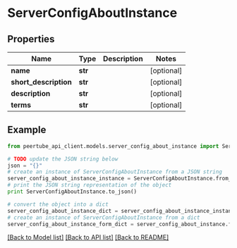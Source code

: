 # ServerConfigAboutInstance


## Properties
Name | Type | Description | Notes
------------ | ------------- | ------------- | -------------
**name** | **str** |  | [optional] 
**short_description** | **str** |  | [optional] 
**description** | **str** |  | [optional] 
**terms** | **str** |  | [optional] 

## Example

```python
from peertube_api_client.models.server_config_about_instance import ServerConfigAboutInstance

# TODO update the JSON string below
json = "{}"
# create an instance of ServerConfigAboutInstance from a JSON string
server_config_about_instance_instance = ServerConfigAboutInstance.from_json(json)
# print the JSON string representation of the object
print ServerConfigAboutInstance.to_json()

# convert the object into a dict
server_config_about_instance_dict = server_config_about_instance_instance.to_dict()
# create an instance of ServerConfigAboutInstance from a dict
server_config_about_instance_form_dict = server_config_about_instance.from_dict(server_config_about_instance_dict)
```
[[Back to Model list]](../README.md#documentation-for-models) [[Back to API list]](../README.md#documentation-for-api-endpoints) [[Back to README]](../README.md)



